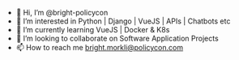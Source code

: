 - 👋 Hi, I’m @bright-policycon
- 👀 I’m interested in Python | Django | VueJS | APIs | Chatbots etc
- 🌱 I’m currently learning VueJS | Docker & K8s
- 💞️ I’m looking to collaborate on Software Application Projects
- 📫 How to reach me bright.morkli@policycon.com

<!---
bright-policycon/bright-policycon is a ✨ special ✨ repository because its `README.md` (this file) appears on your GitHub profile.
You can click the Preview link to take a look at your changes.
--->
